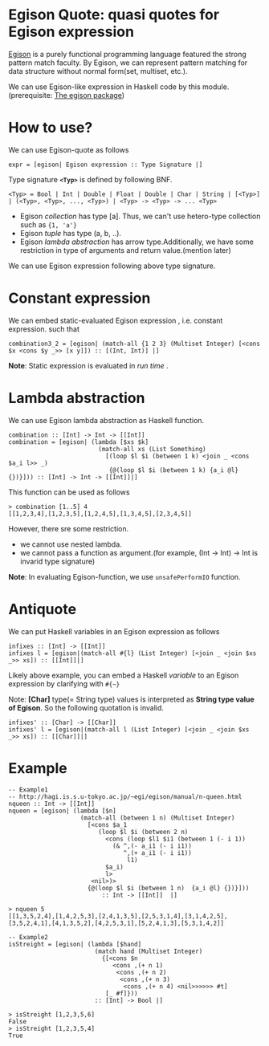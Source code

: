 Egison Quote: quasi quotes for Egison expression
===========================

[Egison](http://hagi.is.s.u-tokyo.ac.jp/~egi/egison/index.html) is a purely functional programming language featured the strong pattern match faculty.
By Egison, we can represent pattern matching for data structure without normal form(set, multiset, etc.).

We can use Egison-like expression in Haskell code by this module.
(prerequisite: [The egison package](http://hackage.haskell.org/package/egison))

How to use?
===========================

We can use Egison-quote as follows

    expr = [egison| Egison expression :: Type Signature |]

Type signature **`<Typ>`** is defined by following BNF.

    <Typ> = Bool | Int | Double | Float | Double | Char | String | [<Typ>] | (<Typ>, <Typ>, ..., <Typ>) | <Typ> -> <Typ> -> ... <Typ>

* Egison *collection* has type [a].
Thus, we can't use hetero-type collection such as `{1, 'a'}`
* Egison *tuple* has type (a, b, ..).
* Egison *lambda abstraction* has arrow type.Additionally, we have some restriction in type of arguments and return value.(mention later)

We can use Egison expression following above type signature. 

Constant expression
===========================

We can embed static-evaluated Egison expression , i.e. constant expression.
such that

    combination3_2 = [egison| (match-all {1 2 3} (Multiset Integer) [<cons $x <cons $y _>> [x y]]) :: [(Int, Int)] |]

**Note**: Static expression is evaluated in *run time* .

Lambda abstraction
===========================

We can use Egison lambda abstraction as Haskell function.

    combination :: [Int] -> Int -> [[Int]]
    combination = [egison| (lambda [$xs $k]
                             (match-all xs (List Something)
                               [(loop $l $i (between 1 k) <join _ <cons $a_i l>> _)
                                {@(loop $l $i (between 1 k) {a_i @l} {})}])) :: [Int] -> Int -> [[Int]]|]

This function can be used as follows

    > combination [1..5] 4
    [[1,2,3,4],[1,2,3,5],[1,2,4,5],[1,3,4,5],[2,3,4,5]]

However, there sre some restriction.

 * we cannot use nested lambda.
 * we cannot pass a function as argument.(for example, (Int -> Int) -> Int is invarid type signature)

**Note**: In evaluating Egison-function, we use `unsafePerformIO` function.

Antiquote
===========================

We can put Haskell variables in an Egison expression as follows

    infixes :: [Int] -> [[Int]]
    infixes l = [egison|(match-all #{l} (List Integer) [<join _ <join $xs _>> xs]) :: [[Int]]|]

Likely above example, you can embed a Haskell *variable* to an Egison expression by clarifying with `#{~}`

Note: **[Char]** type(= String type) values is interpreted as **String type value of Egison**.
So the following quotation is invalid.

    infixes' :: [Char] -> [[Char]]
    infixes' l = [egison|(match-all l (List Integer) [<join _ <join $xs _>> xs]) :: [[Char]]|]

Example
===========================

    -- Example1
    -- http://hagi.is.s.u-tokyo.ac.jp/~egi/egison/manual/n-queen.html
    nqueen :: Int -> [[Int]]
    nqueen = [egison| (lambda [$n]
                        (match-all (between 1 n) (Multiset Integer)
                          [<cons $a_1
                             (loop $l $i (between 2 n)
                               <cons (loop $l1 $i1 (between 1 (- i 1))
                                 (& ^,(- a_i1 (- i i1))
                                    ^,(+ a_i1 (- i i1))
                                     l1)
                               $a_i)
                               l>
                           <nil>)>
                          {@(loop $l $i (between 1 n)  {a_i @l} {})}]))
                              :: Int -> [[Int]]  |]

    > nqueen 5
    [[1,3,5,2,4],[1,4,2,5,3],[2,4,1,3,5],[2,5,3,1,4],[3,1,4,2,5],[3,5,2,4,1],[4,1,3,5,2],[4,2,5,3,1],[5,2,4,1,3],[5,3,1,4,2]]

    -- Example2
    isStreight = [egison| (lambda [$hand]
                            (match hand (Multiset Integer)
                              {[<cons $n
                                 <cons ,(+ n 1)
                                  <cons ,(+ n 2)
                                   <cons ,(+ n 3)
                                    <cons ,(+ n 4) <nil>>>>>> #t]
                               [_ #f]}))
                            :: [Int] -> Bool |]

    > isStreight [1,2,3,5,6]
    False
    > isStreight [1,2,3,5,4]
    True